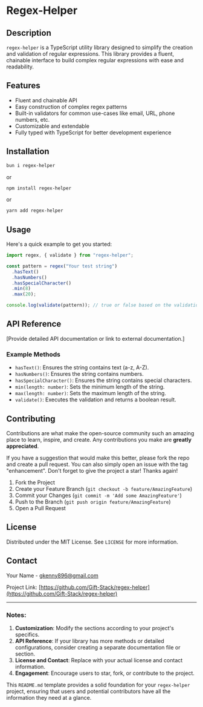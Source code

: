 # Regex-Helper

## Description

`regex-helper` is a TypeScript utility library designed to simplify the creation and validation of regular expressions. This library provides a fluent, chainable interface to build complex regular expressions with ease and readability.

## Features

- Fluent and chainable API
- Easy construction of complex regex patterns
- Built-in validators for common use-cases like email, URL, phone numbers, etc.
- Customizable and extendable
- Fully typed with TypeScript for better development experience

## Installation

```bash
bun i regex-helper
```

or

```bash
npm install regex-helper
```

or

```bash
yarn add regex-helper
```

## Usage

Here's a quick example to get you started:

```typescript
import regex, { validate } from "regex-helper";

const pattern = regex("Your test string")
  .hasText()
  .hasNumbers()
  .hasSpecialCharacter()
  .min(8)
  .max(20);

console.log(validate(pattern)); // true or false based on the validation
```

## API Reference

[Provide detailed API documentation or link to external documentation.]

### Example Methods

- `hasText()`: Ensures the string contains text (a-z, A-Z).
- `hasNumbers()`: Ensures the string contains numbers.
- `hasSpecialCharacter()`: Ensures the string contains special characters.
- `min(length: number)`: Sets the minimum length of the string.
- `max(length: number)`: Sets the maximum length of the string.
- `validate()`: Executes the validation and returns a boolean result.

## Contributing

Contributions are what make the open-source community such an amazing place to learn, inspire, and create. Any contributions you make are **greatly appreciated**.

If you have a suggestion that would make this better, please fork the repo and create a pull request. You can also simply open an issue with the tag "enhancement".
Don't forget to give the project a star! Thanks again!

1. Fork the Project
2. Create your Feature Branch (`git checkout -b feature/AmazingFeature`)
3. Commit your Changes (`git commit -m 'Add some AmazingFeature'`)
4. Push to the Branch (`git push origin feature/AmazingFeature`)
5. Open a Pull Request

## License

Distributed under the MIT License. See `LICENSE` for more information.

## Contact

Your Name - [gkenny896@gmail.com](mailto:gkenny896@gmail.com)

Project Link: [https://github.com/Gift-Stack/regex-helper](https://github.com/Gift-Stack/regex-helper)

---

### Notes:

1. **Customization**: Modify the sections according to your project's specifics.
2. **API Reference**: If your library has more methods or detailed configurations, consider creating a separate documentation file or section.
3. **License and Contact**: Replace with your actual license and contact information.
4. **Engagement**: Encourage users to star, fork, or contribute to the project.

This `README.md` template provides a solid foundation for your `regex-helper` project, ensuring that users and potential contributors have all the information they need at a glance.
